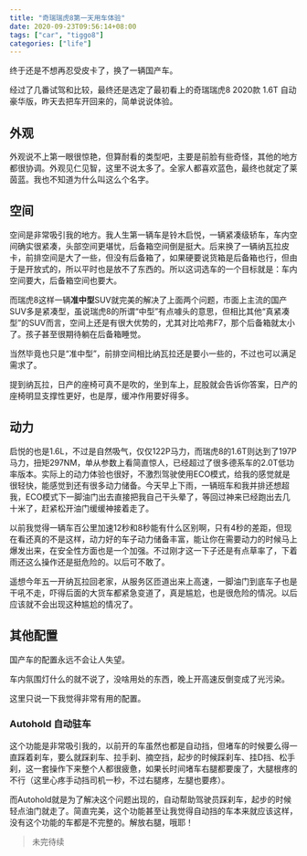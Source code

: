 ```yaml
---
title: "奇瑞瑞虎8第一天用车体验"
date: 2020-09-23T09:56:14+08:00
tags: ["car", "tiggo8"]
categories: ["life"]
---
```


终于还是不想再忍受皮卡了，换了一辆国产车。
<!--more-->

经过了几番试驾和比较，最终还是选定了最初看上的奇瑞瑞虎8 2020款 1.6T 自动豪华版，昨天去把车开回来的，简单说说体验。

## 外观
外观说不上第一眼很惊艳，但算耐看的类型吧，主要是前脸有些奇怪，其他的地方都很协调。外观见仁见智，这里不说太多了。全家人都喜欢蓝色，最终也就定了莱茵蓝。我也不知道为什么叫这么个名字。

## 空间
空间是非常吸引我的地方。我人生第一辆车是铃木启悦，一辆紧凑级轿车，车内空间确实很紧凑，头部空间更堪忧，后备箱空间倒是挺大。后来换了一辆纳瓦拉皮卡，前排空间是大了一些，但没有后备箱了，如果硬要说货箱是后备箱也行，但由于是开放式的，所以平时也是放不了东西的。所以这词选车的一个目标就是：车内空间要大，后备箱空间也要大。

而瑞虎8这样一辆**准中型**SUV就完美的解决了上面两个问题，市面上主流的国产SUV多是紧凑型，虽说瑞虎8的所谓“中型”有点噱头的意思，但相比其他“真紧凑型”的SUV而言，空间上还是有很大优势的，尤其对比哈弗F7，那个后备箱就太小了。孩子甚至很期待躺在后备箱睡觉。

当然毕竟也只是“准中型”，前排空间相比纳瓦拉还是要小一些的，不过也可以满足需求了。

提到纳瓦拉，日产的座椅可真不是吹的，坐到车上，屁股就会告诉你答案，日产的座椅明显支撑性更好，也是厚，缓冲作用要好得多。

## 动力
启悦的也是1.6L，不过是自然吸气，仅仅122P马力，而瑞虎8的1.6T则达到了197P马力，扭矩297NM，单从参数上看简直惊人，已经超过了很多德系车的2.0T低功率版本。实际上的动力体验也很好，不激烈驾驶使用ECO模式，给我的感觉就是很轻快，能感觉到还有很多动力储备。今天早上下雨，一辆班车和我并排还想超我，ECO模式下一脚油门出去直接把我自己干头晕了，等回过神来已经跑出去几十米了，赶紧松开油门缓缓神接着走了。

以前我觉得一辆车百公里加速12秒和8秒能有什么区别啊，只有4秒的差距，但现在看还真的不是这样，动力好的车子动力储备丰富，能让你在需要动力的时候马上爆发出来，在安全性方面也是一个加强。不过刚才这一下子还是有点草率了，下着雨还这么操作还是挺危险的。以后可不敢了。

遥想今年五一开纳瓦拉回老家，从服务区匝道出来上高速，一脚油门到底车子也是干吼不走，吓得后面的大货车都紧急变道了，真是尴尬，也是很危险的情况。以后应该就不会出现这种尴尬的情况了。

## 其他配置
国产车的配置永远不会让人失望。

车内氛围灯什么的就不说了，没啥用处的东西，晚上开高速反倒变成了光污染。

这里只说一下我觉得非常有用的配置。

### Autohold 自动驻车
这个功能是非常吸引我的，以前开的车虽然也都是自动挡，但堵车的时候要么得一直踩着刹车，要么就踩刹车、拉手刹、摘空挡，起步的时候踩刹车、挂D挡、松手刹，这一套操作下来整个人都很疲惫，如果长时间堵车右腿都要废了，大腿根疼的不行（这里心疼手动挡司机一秒，不过右腿疼，左腿也要疼）。

而Autohold就是为了解决这个问题出现的，自动帮助驾驶员踩刹车，起步的时候轻点油门就走了。简直完美，这个功能甚至让我觉得自动挡的车本来就应该这样，没有这个功能的车都是不完整的。解放右腿，哦耶！

> 未完待续





